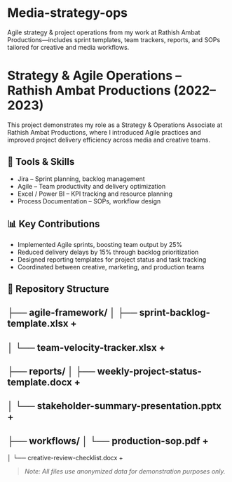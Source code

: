 # Media-strategy-ops
Agile strategy &amp; project operations from my work at Rathish Ambat Productions—includes sprint templates, team trackers, reports, and SOPs tailored for creative and media workflows.
# Strategy & Agile Operations – Rathish Ambat Productions (2022–2023)

This project demonstrates my role as a Strategy & Operations Associate at Rathish Ambat Productions, where I introduced Agile practices and improved project delivery efficiency across media and creative teams.

## 🧰 Tools & Skills
- Jira – Sprint planning, backlog management
- Agile – Team productivity and delivery optimization
- Excel / Power BI – KPI tracking and resource planning
- Process Documentation – SOPs, workflow design

## 📊 Key Contributions
- Implemented Agile sprints, boosting team output by 25%
- Reduced delivery delays by 15% through backlog prioritization
- Designed reporting templates for project status and task tracking
- Coordinated between creative, marketing, and production teams

## 📂 Repository Structure

├── agile-framework/
│   ├── sprint-backlog-template.xlsx
+
-
│   └── team-velocity-tracker.xlsx
+
-
├── reports/
│   ├── weekly-project-status-template.docx
+
-
│   └── stakeholder-summary-presentation.pptx
+
-
├── workflows/
│   └── production-sop.pdf
+
-
│   └── creative-review-checklist.docx
+

> *Note: All files use anonymized data for demonstration purposes only.*
